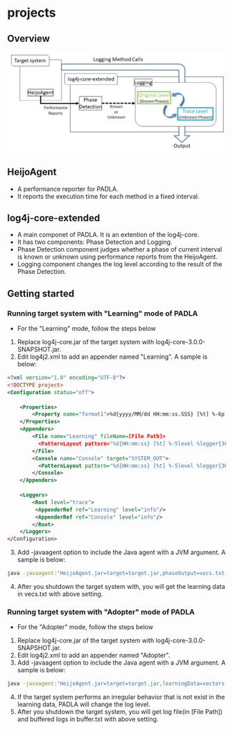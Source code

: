 # projects
## Overview
![overview](fig1.JPG)

## HeijoAgent
* A performance reporter for PADLA.
* It reports the execution time for each method in a fixed interval. 


## log4j-core-extended
* A main componet of PADLA. It is an extention of the log4j-core.
* It has two components: Phase Detection and Logging.
* Phase Detection component judges whether a phase of current interval is known or unknown using performance reports from the HeijoAgent.
* Logging component changes the log level according to the result of the Phase Detection.

## Getting started
### Running target system with "Learning" mode of PADLA
* For the "Learning" mode, follow the steps below
1. Replace log4j-core.jar of the target system with log4j-core-3.0.0-SNAPSHOT.jar.
2. Edit log4j2.xml to add an appender named "Learning". A sample is below:
```xml
<?xml version="1.0" encoding="UTF-8"?>
<!DOCTYPE project>
<Configuration status="off">
	
    <Properties>
        <Property name="format1">%d{yyyy/MM/dd HH:mm:ss.SSS} [%t] %-6p %c{10} %m%n</Property>
    </Properties>
	<Appenders>
	    <File name="Learning" fileName=[File Path]>
	      <PatternLayout pattern="%d{HH:mm:ss} [%t] %-5level %logger{36} - %msg%n"/>
	    </File>
		<Console name="Console" target="SYSTEM_OUT">
	      <PatternLayout pattern="%d{HH:mm:ss} [%t] %-5level %logger{36} - %msg%n"/>
	    </Console>
    </Appenders>

    <Loggers>
        <Root level="trace">
         <AppenderRef ref="Learning" level="info"/>
         <AppenderRef ref="Console" level="info"/>
        </Root>
    </Loggers>
</Configuration>
```
3. Add -javaagent option to include the Java agent with a JVM argument. A sample is below:
```bat
java -javaagent:"HeijoAgent.jar=target=target.jar,phaseOutput=vecs.txt,interval=5"  -jar sampleApp.jar
```
4. After you shutdown the target system with, you will get the learning data in vecs.txt with above setting.

### Running target system with "Adopter" mode of PADLA
 * For the "Adopter" mode, follow the steps below
1. Replace log4j-core.jar of the target system with log4j-core-3.0.0-SNAPSHOT.jar.
2. Edit log4j2.xml to add an appender named "Adopter". 
3. Add -javaagent option to include the Java agent with a JVM argument. A sample is below:
```bat
java -javaagent:"HeijoAgent.jar=target=target.jar,learningData=vectors.txt,bufferOutput=buffer.txt,buffer=300,interval=5"  -jar sampleApp.jar
```
4. If the target system performs an irregular behavior that is not exist in the learning data, PADLA will change the log level.
5. After you shutdown the target system, you will get log file(in [File Path]) and buffered logs in buffer.txt with above setting.
